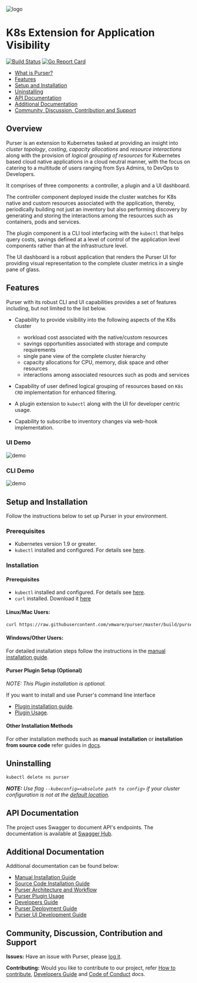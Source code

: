 ![logo](https://user-images.githubusercontent.com/42761785/53145168-2f4e4980-35c5-11e9-867b-8d637671ec23.png)
# K8s Extension for Application Visibility

[![Build Status](https://travis-ci.org/vmware/purser.svg?branch=master)](https://travis-ci.org/vmware/purser) [![Go Report Card](https://goreportcard.com/badge/github.com/vmware/purser)](https://goreportcard.com/report/github.com/vmware/purser)

- [What is Purser?](#overview)
- [Features](#features)
- [Setup and Installation](#setup-and-installation)
- [Uninstalling](#uninstalling)
- [API Documentation](#api-documentation)
- [Additional Documentation](#additional-documentation)
- [Community, Discussion, Contribution and Support](#community-discussion-contribution-and-support)

## Overview

Purser is an extension to Kubernetes tasked at providing an insight into *cluster topology*, *costing*, *capacity allocations* and *resource interactions* along with the provision of *logical grouping of resources* for Kubernetes based cloud native applications in a cloud neutral manner, with the focus on catering to a multitude of users ranging from Sys Admins, to DevOps to Developers.

It comprises of three components: a controller, a plugin and a UI dashboard.  

The controller component deployed inside the cluster watches for K8s native and custom resources associated with the application, thereby, periodically building not just an inventory but also performing discovery by generating and storing the interactions among the resources such as containers, pods and services.

The plugin component is a CLI tool interfacing with the `kubectl` that helps query costs, savings defined at a level of control of the application level components  rather than at the infrastructure level.

The UI dashboard is a robust application that renders the Purser UI for providing visual representation to the complete cluster metrics in a single pane of glass. 

## Features

Purser with its robust CLI and UI capabilities provides a set of features including, but not limited to the list below.
 
 - Capability to provide visibility into the following aspects of the K8s cluster
    - workload cost associated with the native/custom resources
    - savings opportunities associated with storage and compute requirements
    - single pane view of the complete cluster hierarchy
    - capacity allocations for CPU, memory, disk space and other resources
    - interactions among associated resources such as pods and services
 
 - Capability of user defined logical grouping of resources based on `K8s CRD` implementation for enhanced filtering.
 
 - A plugin extension to `kubectl` along with the UI for developer centric usage.
 
 - Capability to subscribe to inventory changes via web-hook implementation. 

### UI Demo

 ![demo](https://user-images.githubusercontent.com/42461220/54865566-35367680-4d8d-11e9-9e07-e9aa77d7c6ec.gif)

### CLI Demo

 ![demo](/docs/img/purser-cli.gif)

## Setup and Installation

Follow the instructions below to set up Purser in your environment.  

### Prerequisites

- Kubernetes version 1.9 or greater.
- `kubectl` installed and configured. For details see [here](https://kubernetes.io/docs/tasks/tools/install-kubectl/).

### Installation

#### Prerequisites
- `kubectl` installed and configured. For details see [here](https://kubernetes.io/docs/tasks/tools/install-kubectl/).
- `curl` installed. Download it [here](https://curl.haxx.se/download.html)

#### Linux/Mac Users:
```bash
curl https://raw.githubusercontent.com/vmware/purser/master/build/purser-setup.sh -O && sh purser-setup.sh
```

#### Windows/Other Users:

For detailed installation steps follow the instructions in the [manual installation guide](./docs/manual-installation.md).


#### Purser Plugin Setup (Optional)
_NOTE: This Plugin installation is optional._

If you want to install and use Purser's command line interface
- [Plugin installation guide](./docs/plugin-installation.md).
- [Plugin Usage](./docs/plugin-usage.md).


#### Other Installation Methods

For other installation methods such as **manual installation** or **installation from source code** refer guides in [docs](./docs).

## Uninstalling

``` bash
kubectl delete ns purser
```

_**NOTE:** Use flag `--kubeconfig=<absolute path to config>` if your cluster configuration is not at the [default location](https://kubernetes.io/docs/concepts/configuration/organize-cluster-access-kubeconfig/#the-kubeconfig-environment-variable)._


## API Documentation

The project uses Swagger to document API's endpoints. The documentation is available at [Swagger Hub](https://app.swaggerhub.com/apis/hemani19/purser/1.0.0).

## Additional Documentation

Additional documentation can be found below:

- [Manual Installation Guide](./docs/manual-installation.md)
- [Source Code Installation Guide](./docs/sourcecode-installation.md)
- [Purser Architecture and Workflow](./docs/architecture.md)
- [Purser Plugin Usage](./docs/plugin-usage.md)
- [Developers Guide](./docs/developers-guide.md)
- [Purser Deployment Guide](./docs/purser-deployment.md)
- [Purser UI Development Guide](./ui/README.md)

## Community, Discussion, Contribution and Support

**Issues:** Have an issue with Purser, please [log it](https://github.com/vmware/purser/issues).

**Contributing:** Would you like to contribute to our project, refer [How to contribute](./CONTRIBUTING.md), [Developers Guide](./docs/developers-guide.md) and [Code of Conduct](./CODE_OF_CONDUCT.md) docs.

